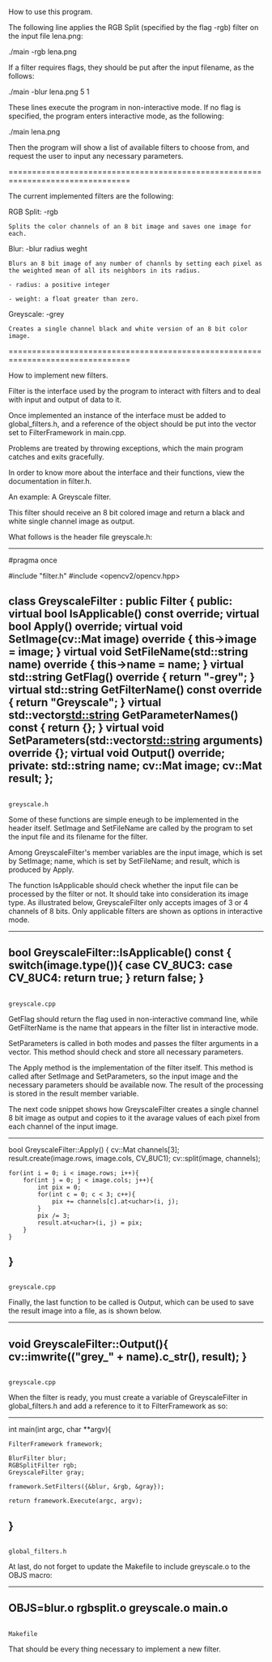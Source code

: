 
How to use this program.


The following line applies the RGB Split (specified by the flag -rgb) filter on
the input file lena.png:

./main -rgb lena.png

If a filter requires flags, they should be put after the input filename, as the
follows:

./main -blur lena.png 5 1

These lines execute the program in non-interactive mode. If no flag is
specified, the program enters interactive mode, as the following:

./main lena.png

Then the program will show a list of available filters to choose from, and 
request the user to input any necessary parameters.

================================================================================

The current implemented filters are the following:

RGB Split: -rgb

	Splits the color channels of an 8 bit image and saves one image for
	each.

Blur: -blur radius weght

	Blurs an 8 bit image of any number of channls by setting each pixel as
	the weighted mean of all its neighbors in its radius.

	- radius: a positive integer

	- weight: a float greater than zero.

Greyscale: -grey

	Creates a single channel black and white version of an 8 bit color
	image.

================================================================================

How to implement new filters.


Filter is the interface used by the program to interact with filters and to
deal with input and output of data to it. 

Once implemented an instance of the interface must be added to
global_filters.h, and a reference of the object should be put into the
vector set to FilterFramework in main.cpp.

Problems are treated by throwing exceptions, which the main program catches and
exits gracefully.

In order to know more about the interface and their functions, view the
documentation in filter.h.


An example: A Greyscale filter. 

This filter should receive an 8 bit colored image and return a black and white
single channel image as output.

What follows is the header file greyscale.h:

--------------------------------------------------------------------------------
#pragma once

#include "filter.h"
#include <opencv2/opencv.hpp>

class GreyscaleFilter : public Filter {
public:
	virtual bool IsApplicable() const override;
	virtual bool Apply() override;
	virtual void SetImage(cv::Mat image) override { this->image = image; }
	virtual void SetFileName(std::string name) override { this->name = name; }
	virtual std::string GetFlag() override { return "-grey"; }
	virtual std::string GetFilterName() const override { return "Greyscale"; }
	virtual std::vector<std::string> GetParameterNames() const { return {}; }
	virtual void SetParameters(std::vector<std::string> arguments) override {};
	virtual void Output() override;
private:
	std::string name;
	cv::Mat image;
	cv::Mat result;
};
--------------------------------------------------------------------------------
                                                                    greyscale.h

Some of these functions are simple eneugh to be implemented in the header
itself. SetImage and SetFileName are called by the program to set the input file
and its filename for the filter.

Among GreyscaleFilter's member variables are the input image, which is set by
SetImage; name, which is set by SetFileName; and result, which is produced by
Apply.

The function IsApplicable should check whether the input file can be processed
by the filter or not. It should take into consideration its image type. As
illustrated below, GreyscaleFilter only accepts images of 3 or 4 channels of 8
bits. Only applicable filters are shown as options in interactive mode.

--------------------------------------------------------------------------------
bool GreyscaleFilter::IsApplicable() const {
	switch(image.type()){
		case CV_8UC3: case CV_8UC4:
			return true;
	}
	return false;
}
--------------------------------------------------------------------------------
                                                                  greyscale.cpp

GetFlag should return the flag used in non-interactive command line, while
GetFilterName is the name that appears in the filter list in interactive mode.

SetParameters is called in both modes and passes the filter arguments in
a vector. This method should check and store all necessary parameters.

The Apply method is the implementation of the filter itself. This method is
called after SetImage and SetParameters, so the input image and
the necessary parameters should be available now. The result of the processing
is stored in the result member variable.

The next code snippet shows how GreyscaleFilter creates a single channel 8 bit
image as output and copies to it the avarage values of each pixel from each
channel of the input image.

--------------------------------------------------------------------------------
bool GreyscaleFilter::Apply() {
	cv::Mat channels[3];
	result.create(image.rows, image.cols, CV_8UC1);
	cv::split(image, channels);

	for(int i = 0; i < image.rows; i++){
		for(int j = 0; j < image.cols; j++){
			int pix = 0;
			for(int c = 0; c < 3; c++){
				pix += channels[c].at<uchar>(i, j);
			}
			pix /= 3;
			result.at<uchar>(i, j) = pix;
		}
	}
}
--------------------------------------------------------------------------------
                                                                  greyscale.cpp

Finally, the last function to be called is Output, which can be used to save
the result image into a file, as is shown below.

--------------------------------------------------------------------------------
void GreyscaleFilter::Output(){
	cv::imwrite(("grey_" + name).c_str(), result);
}
--------------------------------------------------------------------------------
                                                                  greyscale.cpp

When the filter is ready, you must create a variable of GreyscaleFilter in
global_filters.h and add a reference to it to FilterFramework as so:

--------------------------------------------------------------------------------
int main(int argc, char **argv){

	FilterFramework framework;

	BlurFilter blur;
	RGBSplitFilter rgb;
	GreyscaleFilter gray;

	framework.SetFilters({&blur, &rgb, &gray});

	return framework.Execute(argc, argv);
}
--------------------------------------------------------------------------------
                                                               global_filters.h

At last, do not forget to update the Makefile to include greyscale.o to the
OBJS macro:

--------------------------------------------------------------------------------
OBJS=blur.o rgbsplit.o greyscale.o main.o
--------------------------------------------------------------------------------
                                                                       Makefile

That should be every thing necessary to implement a new filter.

